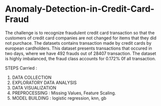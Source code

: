 # Anomaly-Detection-in-Credit-Card-Fraud
The challenge is to recognize fraudulent credit card transaction so that the customers of credit card companies are not changed for items that they did not purchace.
The datasets contains transaction made by credit cards  by european cardholders.
This dataset presents transactions that occured in two days, where we have 492 frauds out of 28407 transaction.
The dataset is highly imbalanced, the fraud class accounts for 0.172% 0f all transaction.

STEPS Carried :
1. DATA COLLECTION
2. EXPLORATORY DATA ANALYSIS
3. DATA VISUALIZATION
4. PREPROCESSING :  Missing Values,  Feature Scaling.
5. MODEL BUILDING : logistic regression,  knn, gb
 
